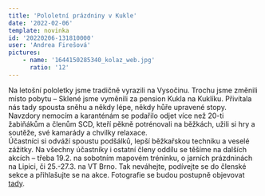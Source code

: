 ```yaml
---
title: 'Pololetní prázdniny v Kukle'
date: '2022-02-06'
template: novinka
id: '20220206-131810000'
user: 'Andrea Firešová'
pictures:
    - name: '1644150285340_kolaz_web.jpg'
      ratio: '12'
---
```

Na letošní pololetky jsme tradičně vyrazili na Vysočinu. Trochu jsme změnili místo pobytu – Sklené jsme vyměnili za pension Kukla na Kuklíku. Přivítala nás tady spousta sněhu a někdy lépe, někdy hůře upravené stopy.  
Navzdory nemocím a karanténám se podařilo odjet více než 20-ti žabiňákům a členům SCD, kteří pěkně potrénovali na běžkách, užili si hry a soutěže, své kamarády a chvilky relaxace.  
Účastníci si odváží spoustu podšálků, lepší běžkařskou techniku a veselé zážitky. Na všechny účastníky i ostatní členy oddílu se těšíme na dalších akcích – třeba 19.2. na sobotním mapovém tréninku, o jarních prázdninách na Lipici, či 25.-27.3. na VT Brno. Tak neváhejte, podívejte se do členské sekce a přihlašujte se na akce.
Fotografie se budou postupně objevovat [tady](https://skzabovresky.rajce.idnes.cz/VT_Pololetky).
